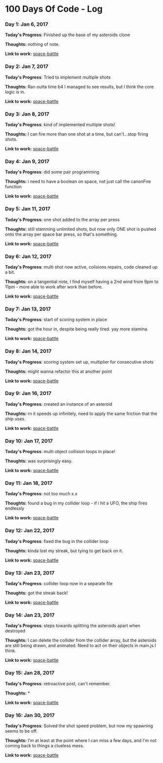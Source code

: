# 100 Days Of Code - Log

### Day 1: Jan 6, 2017

**Today's Progress**: Finished up the base of my asteroids clone

**Thoughts:** nothing of note.

**Link to work:** [space-battle](https://github.com/ashcatmeowmeow/space-battle)

### Day 2: Jan 7, 2017

**Today's Progress**: Tried to implement multiple shots

**Thoughts:** Ran outta time b4 I managed to see results, but I think the core logic is in.

**Link to work:** [space-battle](https://github.com/ashcatmeowmeow/space-battle)

### Day 3: Jan 8, 2017

**Today's Progress**: kind of implemented multiple shots!

**Thoughts:** I can fire more than one shot at a time, but can't...stop firing shots.

**Link to work:** [space-battle](https://github.com/ashcatmeowmeow/space-battle)

### Day 4: Jan 9, 2017

**Today's Progress**: did some pair programming

**Thoughts:** i need to have a boolean on space, not just call the canonFire function

**Link to work:** [space-battle](https://github.com/ashcatmeowmeow/space-battle)

### Day 5: Jan 11, 2017

**Today's Progress**: one shot added to the array per press

**Thoughts:** still stamming unlimited shots, but now only ONE shot is pushed onto the array per space bar press, so that's something.  

**Link to work:** [space-battle](https://github.com/ashcatmeowmeow/space-battle)

### Day 6: Jan 12, 2017

**Today's Progress**: multi shot now active, colisions repairs, code cleaned up a bit.

**Thoughts:** on a tangential note, I find myself having a 2nd wind from 9pm to 11pm - more able to work after work than before.   

**Link to work:** [space-battle](https://github.com/ashcatmeowmeow/space-battle)

### Day 7: Jan 13, 2017

**Today's Progress**:  start of scoring system in place

**Thoughts:** got the hour in, despite being really tired. yay more stamina.   

**Link to work:** [space-battle](https://github.com/ashcatmeowmeow/space-battle)

### Day 8: Jan 14, 2017

**Today's Progress**:  scoring system set up, multiplier for consecutive shots

**Thoughts:** might wanna refactor this at another point  

**Link to work:** [space-battle](https://github.com/ashcatmeowmeow/space-battle)

### Day 9: Jan 16, 2017

**Today's Progress**:  created an instance of an asteroid

**Thoughts:** rn it speeds up infinitely, need to apply the same friction that the ship uses.

**Link to work:** [space-battle](https://github.com/ashcatmeowmeow/space-battle)

### Day 10: Jan 17, 2017

**Today's Progress**:  multi object collision loops in place!

**Thoughts:** was surprisingly easy.  

**Link to work:** [space-battle](https://github.com/ashcatmeowmeow/space-battle)

### Day 11: Jan 18, 2017

**Today's Progress**:  not too much x.x

**Thoughts:** found a bug in my collider loop - if i hit a UFO, the ship fires endlessly  

**Link to work:** [space-battle](https://github.com/ashcatmeowmeow/space-battle)

### Day 12: Jan 22, 2017

**Today's Progress**:  fixed the bug in the collider loop

**Thoughts:** kinda lost my streak, but tying to get back on it.   

**Link to work:** [space-battle](https://github.com/ashcatmeowmeow/space-battle)

### Day 13: Jan 23, 2017

**Today's Progress**:  collider loop now in a separate file

**Thoughts:** got the streak back!   

**Link to work:** [space-battle](https://github.com/ashcatmeowmeow/space-battle)

### Day 14: Jan 23, 2017

**Today's Progress**:  steps towards splitting the asteroids apart when destroyed

**Thoughts:** I can delete the collider from the collider array, but the asteroids are still being drawn, and animated. Need to act on their objects in main.js I think.    

**Link to work:** [space-battle](https://github.com/ashcatmeowmeow/space-battle)

### Day 15: Jan 28, 2017

**Today's Progress**:  retroactive post, can't remember.

**Thoughts:** *  

**Link to work:** [space-battle](https://github.com/ashcatmeowmeow/space-battle)

### Day 16: Jan 30, 2017

**Today's Progress**:  Solved the shot speed problem, but now my spawning seems to be off.

**Thoughts:** I'm at least at the point where I can miss a few days, and I'm not coming back to things a clueless mess. 

**Link to work:** [space-battle](https://github.com/ashcatmeowmeow/space-battle)
